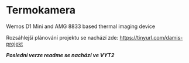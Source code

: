 # Termokamera
 Wemos D1 Mini and AMG 8833 based thermal imaging device

Rozsáhlejší plánování projektu se nachází zde: https://tinyurl.com/damis-projekt


<b><i>**Poslední verze readme se nachází ve VYT2**</i></b>
